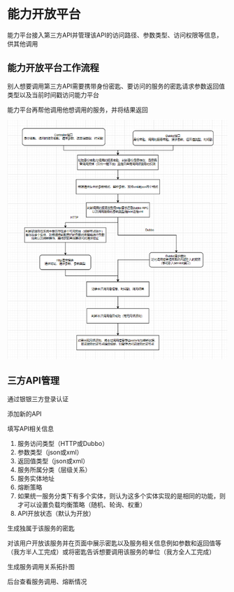 # 能力开放平台

能力平台接入第三方API并管理该API的访问路径、参数类型、访问权限等信息，供其他调用

## 能力开放平台工作流程

别人想要调用第三方API需要携带身份密匙、要访问的服务的密匙请求参数返回值类型以及当前时间戳访问能力平台

能力平台再帮他调用他想调用的服务，并将结果返回

<img src="image/b009a8ca29f698fc8019a9a6191e6a5.png" alt="b009a8ca29f698fc8019a9a6191e6a5" style="zoom:120%;" />

## 三方API管理

通过银银三方登录认证

添加新的API

填写API相关信息

1. 服务访问类型（HTTP或Dubbo）
2. 参数类型（json或xml）
3. 返回值类型（json或xml）
4. 服务所属分类（层级关系）
5. 服务实体地址
6. 熔断策略
7. 如果统一服务分类下有多个实体，则认为这多个实体实现的是相同的功能，则才可以设置负载均衡策略（随机、轮询、权重）
8. API开放状态（默认为开放）

生成独属于该服务的密匙

对该用户开放该服务并在页面中展示密匙以及服务相关信息例如参数和返回值等（我方半人工完成）或将密匙告诉想要调用该服务的单位（我方全人工完成）

生成服务调用关系拓扑图

后台查看服务调用、熔断情况
